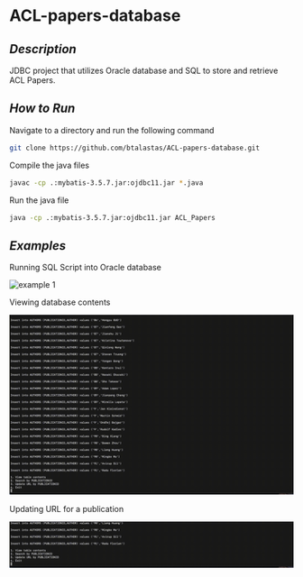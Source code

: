 # ACL-papers-database

## ***Description***

JDBC project that utilizes Oracle database and SQL to store and retrieve ACL Papers.

## ***How to Run***

Navigate to a directory and run the following command

```sh
git clone https://github.com/btalastas/ACL-papers-database.git
```

Compile the java files

```sh
javac -cp .:mybatis-3.5.7.jar:ojdbc11.jar *.java
```

Run the java file

```sh
java -cp .:mybatis-3.5.7.jar:ojdbc11.jar ACL_Papers
```

## ***Examples***

Running SQL Script into Oracle database

![example 1][example]

Viewing database contents

![example 2][example2]

Updating URL for a publication

![example 3][example3]

[example]: ./pictures/example.gif
[example2]: ./pictures/example2.gif
[example3]: ./pictures/example3.gif
